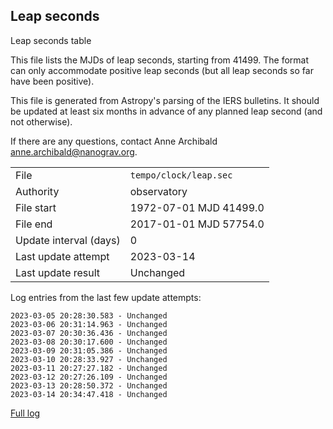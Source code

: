
## Leap seconds

Leap seconds table

This file lists the MJDs of leap seconds, starting from 41499.
The format can only accommodate positive leap seconds (but all
leap seconds so far have been positive).

This file is generated from Astropy's parsing of the IERS
bulletins. It should be updated at least six months in advance
of any planned leap second (and not otherwise).

If there are any questions, contact Anne Archibald
<anne.archibald@nanograv.org>.

|     |     |
|:--- |:--- |
| File | `tempo/clock/leap.sec` |
| Authority | observatory |
| File start | 1972-07-01 MJD 41499.0 |
| File end | 2017-01-01 MJD 57754.0 |
| Update interval (days) | 0 |
| Last update attempt | 2023-03-14 |
| Last update result | Unchanged |

Log entries from the last few update attempts:
```
2023-03-05 20:28:30.583 - Unchanged
2023-03-06 20:31:14.963 - Unchanged
2023-03-07 20:30:36.436 - Unchanged
2023-03-08 20:30:17.600 - Unchanged
2023-03-09 20:31:05.386 - Unchanged
2023-03-10 20:28:33.927 - Unchanged
2023-03-11 20:27:27.182 - Unchanged
2023-03-12 20:27:26.109 - Unchanged
2023-03-13 20:28:50.372 - Unchanged
2023-03-14 20:34:47.418 - Unchanged
```
[Full log](https://raw.githubusercontent.com/ipta/pulsar-clock-corrections/main/log/tempo/clock/leap.sec.log)
